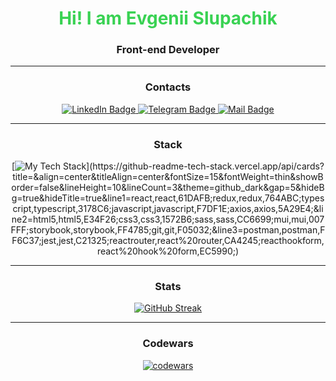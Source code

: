 <h1 align="center" style="color:#39d253" >Hi! I am Evgenii Slupachik</h1>
<h3 align="center">Front-end Developer</h3>

<hr>

<div align="center">
  <h3>Contacts</h3>
  <a href="https://www.linkedin.com/in/evgenii-slupachik/" target="_blank">
    <img src="https://img.shields.io/badge/LinkedIn-darkgreen?style=for-the-badge&logo=linkedin&color=forestgreen&logoColor=white" alt="LinkedIn Badge"/>
  </a>
  <a href="https://t.me/mrEvgeniy1989" target="_blank">
    <img src="https://img.shields.io/badge/Telegram-darkgreen?style=for-the-badge&logo=telegram&color=forestgreen&logoColor=white" alt="Telegram Badge"/>
  </a>
  <a href="mailto:mr.evgeniy1989@yandex.ru" target="_blank">
    <img src="https://img.shields.io/badge/Mail-darkgreen?style=for-the-badge&logo=gmail&color=forestgreen&logoColor=white" alt="Mail Badge"/>
  </a>
</div>

<hr>

<div align="center">
<h3>Stack</h3>

[![My Tech Stack](https://github-readme-tech-stack.vercel.app/api/cards?title=&align=center&width=600&titleAlign=center&fontSize=15&fontWeight=thin&showBorder=false&lineHeight=10&lineCount=3&theme=github_dark&gap=5&hideBg=true&hideTitle=true&line1=react,react,61DAFB;redux,redux,764ABC;typescript,typescript,3178C6;javascript,javascript,F7DF1E;axios,axios,5A29E4;&line2=html5,html5,E34F26;css3,css3,1572B6;sass,sass,CC6699;mui,mui,007FFF;storybook,storybook,FF4785;git,git,F05032;&line3=postman,postman,FF6C37;jest,jest,C21325;reactrouter,react%20router,CA4245;reacthookform,react%20hook%20form,EC5990;)](https://github-readme-tech-stack.vercel.app/api/cards?title=&align=center&titleAlign=center&fontSize=15&fontWeight=thin&showBorder=false&lineHeight=10&lineCount=3&theme=github_dark&gap=5&hideBg=true&hideTitle=true&line1=react,react,61DAFB;redux,redux,764ABC;typescript,typescript,3178C6;javascript,javascript,F7DF1E;axios,axios,5A29E4;&line2=html5,html5,E34F26;css3,css3,1572B6;sass,sass,CC6699;mui,mui,007FFF;storybook,storybook,FF4785;git,git,F05032;&line3=postman,postman,FF6C37;jest,jest,C21325;reactrouter,react%20router,CA4245;reacthookform,react%20hook%20form,EC5990;)
</div>

<hr>

<div align="center"> 
<h3>Stats</h3>

[![GitHub Streak](https://streak-stats.demolab.com?user=MrEvgeniy1989&theme=github-dark)](https://git.io/streak-stats)
</div>

<hr>

<div align="center">
<h3>Codewars</h3>

[![codewars](https://www.codewars.com/users/Slupachik_Evgenii/badges/large)](https://www.codewars.com/users/Slupachik_Evgenii)
</div>
